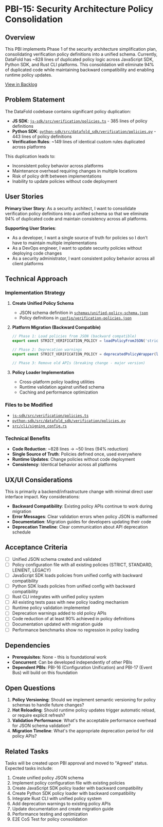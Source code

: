# PBI-15: Security Architecture Policy Consolidation

## Overview

This PBI implements Phase 1 of the security architecture simplification plan, consolidating verification policy definitions into a unified schema. Currently, DataFold has ~828 lines of duplicated policy logic across JavaScript SDK, Python SDK, and Rust CLI platforms. This consolidation will eliminate 94% of duplicated code while maintaining backward compatibility and enabling runtime policy updates.

[View in Backlog](../backlog.md#user-content-15)

## Problem Statement

The DataFold codebase contains significant policy duplication:
- **JS SDK**: [`js-sdk/src/verification/policies.ts`](../../../js-sdk/src/verification/policies.ts) - 385 lines of policy definitions
- **Python SDK**: [`python-sdk/src/datafold_sdk/verification/policies.py`](../../../python-sdk/src/datafold_sdk/verification/policies.py) - 443 lines of policy definitions
- **Verification Rules**: ~149 lines of identical custom rules duplicated across platforms

This duplication leads to:
- Inconsistent policy behavior across platforms
- Maintenance overhead requiring changes in multiple locations
- Risk of policy drift between implementations
- Inability to update policies without code deployment

## User Stories

**Primary User Story**: As a security architect, I want to consolidate verification policy definitions into a unified schema so that we eliminate 94% of duplicated code and maintain consistency across all platforms.

**Supporting User Stories**:
- As a developer, I want a single source of truth for policies so I don't have to maintain multiple implementations
- As a DevOps engineer, I want to update security policies without deploying code changes
- As a security administrator, I want consistent policy behavior across all client platforms

## Technical Approach

### Implementation Strategy

1. **Create Unified Policy Schema**
   - JSON schema definition in [`schemas/unified-policy-schema.json`](../../../schemas/unified-policy-schema.json)
   - Policy definitions in [`config/verification-policies.json`](../../../config/verification-policies.json)

2. **Platform Migration (Backward Compatible)**
   ```typescript
   // Phase 1: Load policies from JSON (backward compatible)
   export const STRICT_VERIFICATION_POLICY = loadPolicyFromJSON('strict');
   
   // Phase 2: Deprecation warnings  
   export const STRICT_VERIFICATION_POLICY = deprecatedPolicyWrapper(loadPolicyFromJSON('strict'));
   
   // Phase 3: Remove old APIs (breaking change - major version)
   ```

3. **Policy Loader Implementation**
   - Cross-platform policy loading utilities
   - Runtime validation against unified schema
   - Caching and performance optimization

### Files to be Modified
- [`js-sdk/src/verification/policies.ts`](../../../js-sdk/src/verification/policies.ts)
- [`python-sdk/src/datafold_sdk/verification/policies.py`](../../../python-sdk/src/datafold_sdk/verification/policies.py)
- [`src/cli/signing_config.rs`](../../../src/cli/signing_config.rs)

### Technical Benefits
- **Code Reduction**: ~828 lines → ~50 lines (94% reduction)
- **Single Source of Truth**: Policies defined once, used everywhere
- **Runtime Updates**: Change policies without code deployment
- **Consistency**: Identical behavior across all platforms

## UX/UI Considerations

This is primarily a backend/infrastructure change with minimal direct user interface impact. Key considerations:

- **Backward Compatibility**: Existing policy APIs continue to work during migration
- **Error Messages**: Clear validation errors when policy JSON is malformed
- **Documentation**: Migration guides for developers updating their code
- **Deprecation Timeline**: Clear communication about API deprecation schedule

## Acceptance Criteria

- [ ] Unified JSON schema created and validated
- [ ] Policy configuration file with all existing policies (STRICT, STANDARD, LENIENT, LEGACY)
- [ ] JavaScript SDK loads policies from unified config with backward compatibility
- [ ] Python SDK loads policies from unified config with backward compatibility
- [ ] Rust CLI integrates with unified policy system
- [ ] All existing tests pass with new policy loading mechanism
- [ ] Runtime policy validation implemented
- [ ] Deprecation warnings added to old policy APIs
- [ ] Code reduction of at least 90% achieved in policy definitions
- [ ] Documentation updated with migration guide
- [ ] Performance benchmarks show no regression in policy loading

## Dependencies

- **Prerequisites**: None - this is foundational work
- **Concurrent**: Can be developed independently of other PBIs
- **Dependent PBIs**: PBI-16 (Configuration Unification) and PBI-17 (Event Bus) will build on this foundation

## Open Questions

1. **Policy Versioning**: Should we implement semantic versioning for policy schemas to handle future changes?
2. **Hot Reloading**: Should runtime policy updates trigger automatic reload, or require explicit refresh?
3. **Validation Performance**: What's the acceptable performance overhead for JSON schema validation?
4. **Migration Timeline**: What's the appropriate deprecation period for old policy APIs?

## Related Tasks

Tasks will be created upon PBI approval and moved to "Agreed" status. Expected tasks include:

1. Create unified policy JSON schema
2. Implement policy configuration file with existing policies
3. Create JavaScript SDK policy loader with backward compatibility
4. Create Python SDK policy loader with backward compatibility  
5. Integrate Rust CLI with unified policy system
6. Add deprecation warnings to existing policy APIs
7. Update documentation and create migration guide
8. Performance testing and optimization
9. E2E CoS Test for policy consolidation